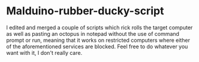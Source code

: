 # Malduino-rubber-ducky-script
I edited and merged a couple of scripts which rick rolls the target computer as well as pasting an octopus in notepad without the use of command prompt or run, meaning that it works on restricted computers where either of the aforementioned services are blocked. Feel free to do whatever you want with it, I don't really care.
